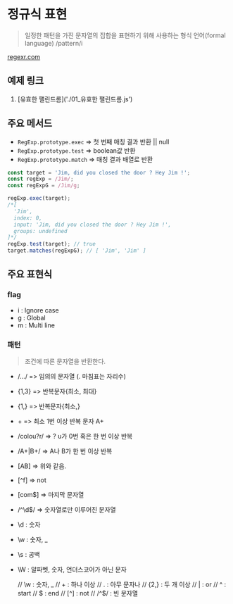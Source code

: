 # 정규식 표현

> 일정한 패턴을 가진 문자열의 집합을 표현하기 위해 사용하는 형식 언어(formal language)
> /pattern/i

[regexr.com](https://regexr.com/)

## 예제 링크

1.  [유효한 팰린드롬]('./01\_유효한 팰린드롬.js')

## 주요 메서드

- `RegExp.prototype.exec` => 첫 번째 매칭 결과 반환 || null
- `RegExp.prototype.test` => boolean값 반환
- `RegExp.prototype.match` => 매칭 결과 배열로 반환

```jsx
const target = 'Jim, did you closed the door ? Hey Jim !';
const regExp = /Jim/;
const regExpG = /Jim/g;

regExp.exec(target);
/*[
  'Jim',
  index: 0,
  input: 'Jim, did you closed the door ? Hey Jim !',
  groups: undefined
]*/
regExp.test(target); // true
target.matches(regExpG); // [ 'Jim', 'Jim' ]
```

## 주요 표현식

### flag

- i : Ignore case
- g : Global
- m : Multi line

### 패턴

> 조건에 따른 문자열을 반환한다.

- /.../ => 임의의 문자열 (. 마침표는 자리수)
- {1,3} => 반복문자{최소, 최대}
- {1,} => 반복문자{최소,}
- \+ => 최소 1번 이상 반복 문자 A+
- /colou?r/ => ? u가 0번 혹은 한 번 이상 반복
- /A+|B+/ => A나 B가 한 번 이상 반복
- [AB] => 위와 같음.
- [^f] => not
- [com$] => 마지막 문자열
- /^\d$/ => 숫자열로만 이루어진 문자열
- \d : 숫자
- \w : 숫자, \_
- \s : 공백
- \W : 알파벳, 숫자, 언더스코어가 아닌 문자

  // \w : 숫자, \_
  // + : 하나 이상
  // \. : 아무 문자나
  // {2,} : 두 개 이상
  // | : or
  // ^ : start
  // $ : end
  // [^] : not
  // /^$/ : 빈 문자열
